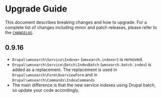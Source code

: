 # Upgrade Guide

This document describes breaking changes and how to upgrade. For a
complete list of changes including minor and patch releases, please
refer to the [`CHANGELOG`](CHANGELOG.md).

## 0.9.16
- `Drupal\wmsearch\Service\Indexer` (`wmsearch.indexer`) is removed.
- `Drupal\wmsearch\Service\Batch\IndexBatch` (`wmsearch.batch.index`) is added as a replacement. The replacement is used in `Drupal\wmsearch\Form\OverviewForm` and in `Drupal\wmsearch\Commands\IndexCommands`
- The main difference is that the new service indexes using Drupal batch, so update your code accordingly. 
